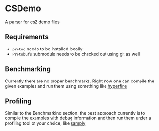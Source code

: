 # CSDemo
A parser for cs2 demo files

## Requirements
- `protoc` needs to be installed locally
- `Protobufs` submodule needs to be checked out using git as well

## Benchmarking
Currently there are no proper benchmarks.
Right now one can compile the given examples and run them using something like
[hyperfine](https://github.com/sharkdp/hyperfine)

## Profiling
Similar to the Benchmarking section, the best approach currently is to compile
the examples with debug information and then run them under a profiling tool of
your choice, like [samply](https://github.com/mstange/samply)
